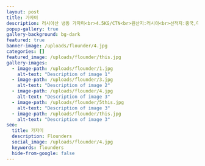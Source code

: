 ```yaml
---
layout: post
title: 가자미
description: 러시아산 냉동 가자미<br>4.5KG/CTN<br>원산지:러시아<br>선적지:중국,대련<br>-18°С 이하 냉동보관
popup-gallery: true
gallery-background: bg-dark
featured: true
banner-image: /uploads/flounder/4.jpg
categories: []
featured_image: /uploads/flounder/this.jpg
gallery-images:
  - image-path: /uploads/flounder/1.jpg
    alt-text: "Description of image 1"
  - image-path: /uploads/flounder/3.jpg
    alt-text: "Description of image 2"
  - image-path: /uploads/flounder/4.jpg
    alt-text: "Description of image 3"
  - image-path: /uploads/flounder/5this.jpg
    alt-text: "Description of image 3"
  - image-path: /uploads/flounder/this.jpg
    alt-text: "Description of image 3"
seo:
  title: 가자미
  description: Flounders
  social_image: /uploads/flounder/4.jpg
  keywords: flounders
  hide-from-google: false
---
```


